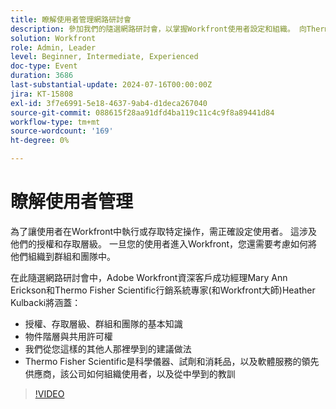 ```yaml
---
title: 瞭解使用者管理網路研討會
description: 參加我們的隨選網路研討會，以掌握Workfront使用者設定和組織。 向Thermo Fisher科學和Adobe Workfront專家學習有關授權、存取層級、群組、團隊、物件階層、共用許可權和有效使用者管理的最佳實務。
solution: Workfront
role: Admin, Leader
level: Beginner, Intermediate, Experienced
doc-type: Event
duration: 3686
last-substantial-update: 2024-07-16T00:00:00Z
jira: KT-15808
exl-id: 3f7e6991-5e18-4637-9ab4-d1deca267040
source-git-commit: 088615f28aa91dfd4ba119c11c4c9f8a89441d84
workflow-type: tm+mt
source-wordcount: '169'
ht-degree: 0%

---
```


# 瞭解使用者管理

為了讓使用者在Workfront中執行或存取特定操作，需正確設定使用者。 這涉及他們的授權和存取層級。 一旦您的使用者進入Workfront，您還需要考慮如何將他們組織到群組和團隊中。

在此隨選網路研討會中，Adobe Workfront資深客戶成功經理Mary Ann Erickson和Thermo Fisher Scientific行銷系統專家(和Workfront大師)Heather Kulbacki將涵蓋：

* 授權、存取層級、群組和團隊的基本知識
* 物件階層與共用許可權
* 我們從您這樣的其他人那裡學到的建議做法
* Thermo Fisher Scientific是科學儀器、試劑和消耗品，以及軟體服務的領先供應商，該公司如何組織使用者，以及從中學到的教訓

>[!VIDEO](https://video.tv.adobe.com/v/3431001/?learn=on)
